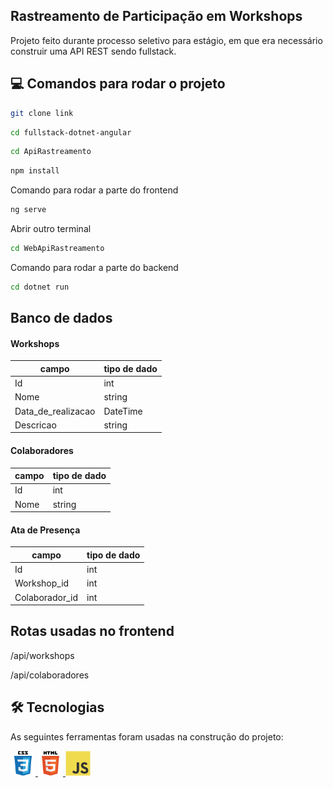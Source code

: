 ## Rastreamento de Participação em Workshops
Projeto feito durante processo seletivo para estágio, em que era necessário construir uma API REST sendo fullstack.

## :computer: Comandos para rodar o projeto

```bash
git clone link
```

```bash
cd fullstack-dotnet-angular
```

```bash
cd ApiRastreamento
```
```bash
npm install
```
Comando para rodar a parte do frontend
```bash
ng serve
```

Abrir outro terminal 

```bash
cd WebApiRastreamento
```
Comando para rodar a parte do backend
```bash
cd dotnet run
```

## Banco de dados

#### Workshops

| campo              | tipo de dado |
| ------------------ | ------------ |
| Id                 | int          |
| Nome               | string       |
| Data_de_realizacao | DateTime         |
| Descricao          | string       |

#### Colaboradores

| campo | tipo de dado |
| ----- | ------------ |
| Id    | int          |
| Nome  | string       |

#### Ata de Presença

| campo          | tipo de dado |
| -------------- | ------------ |
| Id             | int          |
| Workshop_id    | int          |
| Colaborador_id | int          |

## Rotas usadas no frontend

/api/workshops

/api/colaboradores

## 🛠 Tecnologias

As seguintes ferramentas foram usadas na construção do projeto:

<a href="https://www.w3schools.com/css/" target="_blank" rel="noreferrer"> 
<img src="https://raw.githubusercontent.com/devicons/devicon/master/icons/css3/css3-original-wordmark.svg" alt="css3" width="40" height="40"/> </a> <a href="https://www.w3.org/html/" target="_blank" rel="noreferrer"> 
<img src="https://raw.githubusercontent.com/devicons/devicon/master/icons/html5/html5-original-wordmark.svg" alt="html5" width="40" height="40"/> </a> <a href="https://developer.mozilla.org/en-US/docs/Web/JavaScript" target="_blank" rel="noreferrer"> 
<img src="https://raw.githubusercontent.com/devicons/devicon/master/icons/javascript/javascript-original.svg" alt="javascript" width="40" height="40"/> </a> 
